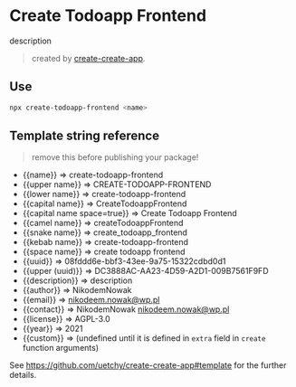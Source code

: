 # Create Todoapp Frontend

description

> created by [create-create-app](https://github.com/uetchy/create-create-app/blob/master/README.md).

## Use

```bash
npx create-todoapp-frontend <name>
```

## Template string reference

> remove this before publishing your package!

- {{name}} => create-todoapp-frontend
- {{upper name}} => CREATE-TODOAPP-FRONTEND
- {{lower name}} => create-todoapp-frontend
- {{capital name}} => CreateTodoappFrontend
- {{capital name space=true}} => Create Todoapp Frontend
- {{camel name}} => createTodoappFrontend
- {{snake name}} => create_todoapp_frontend
- {{kebab name}} => create-todoapp-frontend
- {{space name}} => create todoapp frontend
- {{uuid}} => 08fddd6e-bbf3-43ee-9a75-15322cdbd0d1
- {{upper (uuid)}} => DC3888AC-AA23-4D59-A2D1-009B7561F9FD
- {{description}} => description
- {{author}} => NikodemNowak
- {{email}} => nikodeem.nowak@wp.pl
- {{contact}} => NikodemNowak <nikodeem.nowak@wp.pl>
- {{license}} => AGPL-3.0
- {{year}} => 2021
- {{custom}} =>  (undefined until it is defined in `extra` field in `create` function arguments)

See https://github.com/uetchy/create-create-app#template for the further details.
